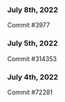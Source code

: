 ### July 8th, 2022

Commit #3977

### July 5th, 2022

Commit #314353


### July 4th, 2022

Commit #72281
